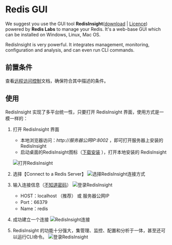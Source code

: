 # Redis GUI

We suggest you use the GUI tool **RedisInsight**([download](https://redislabs.com/redisinsight/) | [Licence](https://redislabs.com/redis-insight-license-terms)) powered by **Redis Labs** to manage your Redis. It's a web-base GUI which can be installed on Windows, Linux, Mac OS.

RedisInsight is very powerful. It integrates management, monitoring, configuration and analysis, and can even run CLI commands.


## 前置条件

查看[远程访问控制](/zh/solution-remote.md)文档，确保符合其中描述的条件。

## 使用

RedisInsight 实现了多平台统一性，只要打开 RedisInsight 界面，使用方式是一模一样的：  

1. 打开 RedisInsight 界面
  
   * 本地浏览器访问：*http://服务器公网IP:8002* ，即可打开服务器上安装的 RedisInsight
   * 启动桌面的RedisInsight图标（[下载安装](https://redislabs.com/redisinsight/) ），打开本地安装的 RedisInsight

   ![打开RedisInsight](https://libs.websoft9.com/Websoft9/DocsPicture/en/redis/redisinsight-login-websoft9.png)

2. 选择【Connect to a Redis Server】
   ![选择RedisInsight连接方式](https://libs.websoft9.com/Websoft9/DocsPicture/en/redis/redisinsight-connect001-websoft9.png)

3. 输入连接信息（[不知道密码](/zh/stack-accounts.md#redis)）
   ![登录RedisInsight](https://libs.websoft9.com/Websoft9/DocsPicture/en/redis/redisinsight-connect002-websoft9.png)
   
   * HOST：localhost （推荐） 或 服务器公网IP
   * Port：66379
   * Name：redis

4. 成功建立一个连接
   ![RedisInsight连接](https://libs.websoft9.com/Websoft9/DocsPicture/en/redis/redisinsight-connectss-websoft9.png)

5. RedisInsight 的功能十分强大，集管理、监控、配置和分析于一体，甚至还可以运行CLI命令。
   ![登录RedisInsight](https://libs.websoft9.com/Websoft9/DocsPicture/en/redis/redisinsight-consolegui-websoft9.png)